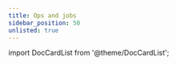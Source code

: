 ```yaml
---
title: Ops and jobs
sidebar_position: 50
unlisted: true
---
```


import DocCardList from '@theme/DocCardList';

<DocCardList />
